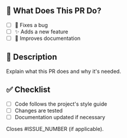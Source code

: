 ## 📌 What Does This PR Do?

- [ ] 🐛 Fixes a bug
- [ ] ✨ Adds a new feature
- [ ] 📖 Improves documentation

## 📜 Description

Explain what this PR does and why it's needed.

## ✅ Checklist

- [ ] Code follows the project's style guide
- [ ] Changes are tested
- [ ] Documentation updated if necessary

Closes #ISSUE_NUMBER (if applicable).
